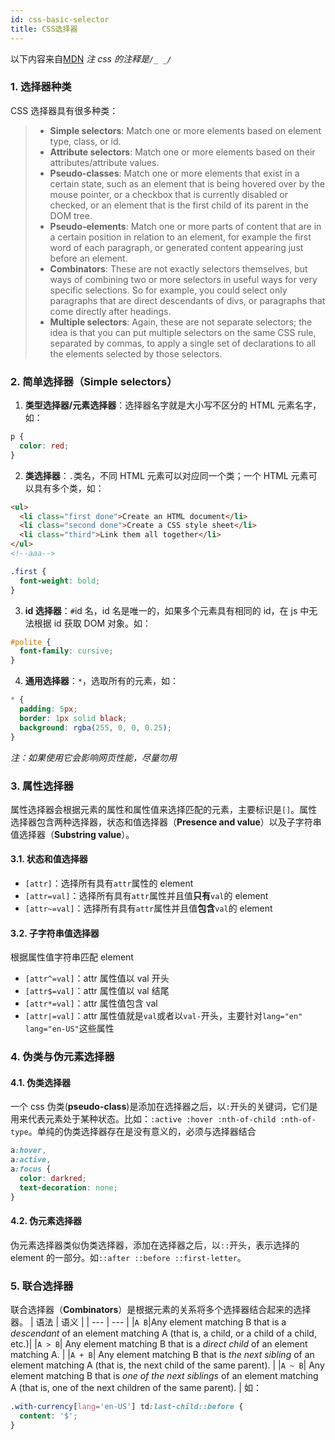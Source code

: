 ```yaml
---
id: css-basic-selector
title: CSS选择器
---
```


以下内容来自[MDN](https://developer.mozilla.org/en-US/docs/Learn/CSS/Introduction_to_CSS/Simple_selectors)
_注 css 的注释是`/_ _/`_

### 1. 选择器种类

CSS 选择器具有很多种类：

> - **Simple selectors**: Match one or more elements based on element type, class, or id.
> - **Attribute selectors**: Match one or more elements based on their attributes/attribute values.
> - **Pseudo-classes**: Match one or more elements that exist in a certain state, such as an element that is being hovered over by the mouse pointer, or a checkbox that is currently disabled or checked, or an element that is the first child of its parent in the DOM tree.
> - **Pseudo-elements**: Match one or more parts of content that are in a certain position in relation to an element, for example the first word of each paragraph, or generated content appearing just before an element.
> - **Combinators**: These are not exactly selectors themselves, but ways of combining two or more selectors in useful ways for very specific selections. So for example, you could select only paragraphs that are direct descendants of divs, or paragraphs that come directly after headings.
> - **Multiple selectors**: Again, these are not separate selectors; the idea is that you can put multiple selectors on the same CSS rule, separated by commas, to apply a single set of declarations to all the elements selected by those selectors.

### 2. 简单选择器（Simple selectors）

1. **类型选择器/元素选择器**：选择器名字就是大小写不区分的 HTML 元素名字，如：

```css
p {
  color: red;
}
```

2. **类选择器**：`.`类名，不同 HTML 元素可以对应同一个类；一个 HTML 元素可以具有多个类，如：

```HTML
<ul>
  <li class="first done">Create an HTML document</li>
  <li class="second done">Create a CSS style sheet</li>
  <li class="third">Link them all together</li>
</ul>
<!--aaa-->
```

```css
.first {
  font-weight: bold;
}
```

3. **id 选择器**：`#`id 名，id 名是唯一的，如果多个元素具有相同的 id，在 js 中无法根据 id 获取 DOM 对象。如：

```css
#polite {
  font-family: cursive;
}
```

4. **通用选择器**：`*`，选取所有的元素，如：

```css
* {
  padding: 5px;
  border: 1px solid black;
  background: rgba(255, 0, 0, 0.25);
}
```

_注：如果使用它会影响网页性能，尽量勿用_

### 3. 属性选择器

属性选择器会根据元素的属性和属性值来选择匹配的元素，主要标识是`[]`。属性选择器包含两种选择器，状态和值选择器（**Presence and value**）以及子字符串值选择器（**Substring value**）。

#### 3.1. 状态和值选择器

- `[attr]`：选择所有具有`attr`属性的 element
- `[attr=val]`：选择所有具有`attr`属性并且值**只有**`val`的 element
- `[attr~=val]`：选择所有具有`attr`属性并且值**包含**`val`的 element

#### 3.2. 子字符串值选择器

根据属性值字符串匹配 element

- `[attr^=val]`：attr 属性值以 val 开头
- `[attr$=val]`：attr 属性值以 val 结尾
- `[attr*=val]`：attr 属性值包含 val
- `[attr|=val]`：attr 属性值就是`val`或者以`val-`开头，主要针对`lang="en" lang="en-US"`这些属性

### 4. 伪类与伪元素选择器

#### 4.1. 伪类选择器

一个 css 伪类(**pseudo-class**)是添加在选择器之后，以`:`开头的关键词，它们是用来代表元素处于某种状态。比如：`:active :hover :nth-of-child :nth-of-type`。单纯的伪类选择器存在是没有意义的，必须与选择器结合

```css
a:hover,
a:active,
a:focus {
  color: darkred;
  text-decoration: none;
}
```

#### 4.2. 伪元素选择器

伪元素选择器类似伪类选择器，添加在选择器之后，以`::`开头，表示选择的 element 的一部分。如`::after ::before ::first-letter`。

### 5. 联合选择器

联合选择器（**Combinators**）是根据元素的关系将多个选择器结合起来的选择器。
| 语法 | 语义 |
| --- | --- |
|`A B`|Any element matching B that is a _descendant_ of an element matching A (that is, a child, or a child of a child, etc.)|
|`A > B`| Any element matching B that is a _direct child_ of an element matching A. |
|`A + B`| Any element matching B that is _the next sibling_ of an element matching A (that is, the next child of the same parent). |
|`A ~ B`| Any element matching B that is _one of the next siblings_ of an element matching A (that is, one of the next children of the same parent). |
如：

```css
.with-currency[lang='en-US'] td:last-child::before {
  content: '$';
}
```
